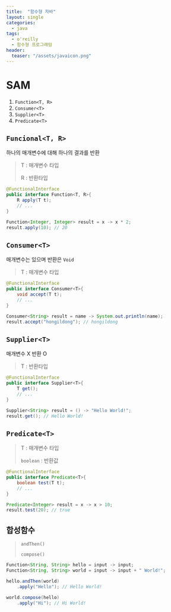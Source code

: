 ```yaml
---
title:  "함수형 자바"
layout: single
categories:
  - java
tags:
  - o'reilly
  - 함수형 프로그래밍
header:
  teaser: "/assets/javaicon.png"
---
```


# SAM
1. `Function<T, R>`
2. `Consumer<T>`
3. `Supplier<T>`
4. `Predicate<T>`

## `Funcional<T, R>`
하나의 매개변수에 대해 하나의 결과를 반환
> T : 매개변수 타입
>
> R : 반환타입
```java
@FunctionalInterface
public interface Function<T, R>{
    R apply(T t);
    // ...
}

Function<Integer, Integer> result = x -> x * 2;
result.apply(10); // 20
```

## `Consumer<T>`
매개변수는 있으며 반환은 `Void`
> T : 매개변수 타입
```java
@FunctionalInterface
public interface Consumer<T>{
    void accept(T t);
    // ...
}

Consumer<String> result = name -> System.out.println(name);
result.accept("hongildong"); // hongildong
```

## `Supplier<T>`
매개변수 X 반환 O
> T : 반환타입
```java
@FunctionalInterface
public interface Supplier<T>{
    T get();
    // ...
}

Supplier<String> result = () -> "Hello World!";
result.get(); // Hello World!
```

## `Predicate<T>`
> T : 매개변수 타입
>
> `boolean` : 반환값
```java
@FunctionalInterface
public interface Predicate<T>{
    boolean test(T t);
    // ...
}

Predicate<Integer> result = x -> x > 10;
result.test(20); // true
```

## 합성함수
> `andThen()`
> 
> `compose()`
```java
Function<String, String> hello = input -> input;
Function<String, String> world = input -> input + " World!";

hello.andThen(world)
    .apply("Hello"); // Hello World!

world.compose(hello)
    .apply("Hi"); // Hi World!
```
